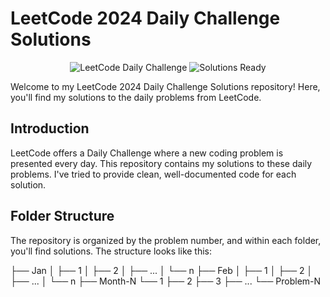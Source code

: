 # LeetCode 2024 Daily Challenge Solutions

<p align="center">
  <img src="https://img.shields.io/badge/LeetCode-Daily%20Challenge-brightgreen" alt="LeetCode Daily Challenge">
  <img src="https://img.shields.io/badge/Solutions-Ready-blue" alt="Solutions Ready">
</p>

Welcome to my LeetCode 2024 Daily Challenge Solutions repository! Here, you'll find my solutions to the daily problems from LeetCode.

## Introduction

LeetCode offers a Daily Challenge where a new coding problem is presented every day. This repository contains my solutions to these daily problems. I've tried to provide clean, well-documented code for each solution.

## Folder Structure

The repository is organized by the problem number, and within each folder, you'll find solutions. The structure looks like this:

├── Jan
│ ├── 1
│ ├── 2
│ ├── ...
│ └── n
├── Feb
│ ├── 1
│ ├── 2
│ ├── ...
│ └── n
├── Month-N
└── 1
├── 2
├── 3
├── ...
└── Problem-N

